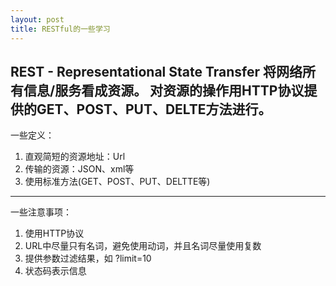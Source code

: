 ```yaml
---
layout: post
title: RESTful的一些学习
---
```



REST - Representational State Transfer 将网络所有信息/服务看成资源。
对资源的操作用HTTP协议提供的GET、POST、PUT、DELTE方法进行。
----
一些定义：
1. 直观简短的资源地址：Url
2. 传输的资源：JSON、xml等
3. 使用标准方法(GET、POST、PUT、DELTTE等)

----
一些注意事项：
1. 使用HTTP协议
2. URL中尽量只有名词，避免使用动词，并且名词尽量使用复数
3. 提供参数过滤结果，如 ?limit=10
4. 状态码表示信息
